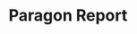 ---
title: Paragon Report
post: We would love to hear more about the Paragons and their history. We need as much information as we can get! 
reward: 20 leaves or 10 resources for a 2 page report. Double if backed by research.
---